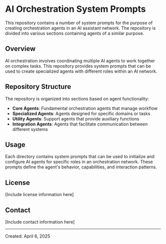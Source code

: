 # AI Orchestration System Prompts

This repository contains a number of system prompts for the purpose of creating orchestration agents in an AI assistant network. The repository is divided into various sections containing agents of a similar purpose.

## Overview

AI orchestration involves coordinating multiple AI agents to work together on complex tasks. This repository provides system prompts that can be used to create specialized agents with different roles within an AI network.

## Repository Structure

The repository is organized into sections based on agent functionality:

- **Core Agents**: Fundamental orchestration agents that manage workflow
- **Specialized Agents**: Agents designed for specific domains or tasks
- **Utility Agents**: Support agents that provide auxiliary functions
- **Integration Agents**: Agents that facilitate communication between different systems

## Usage

Each directory contains system prompts that can be used to initialize and configure AI agents for specific roles in an orchestration network. These prompts define the agent's behavior, capabilities, and interaction patterns.

## License

[Include license information here]

## Contact

[Include contact information here]

---

Created: April 6, 2025
